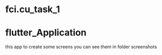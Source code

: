 ﻿# fci.cu_task_1
 
 # flutter_Application
 
 this app to create some screens
 you can see them in folder screenshots
  
 
